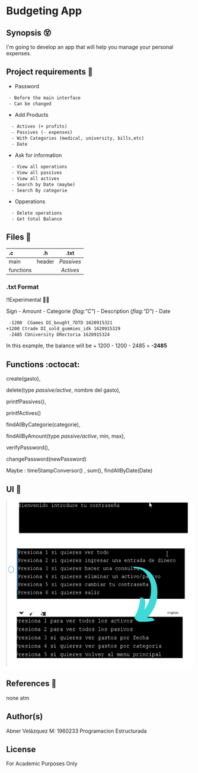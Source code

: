 # Budgeting App



## Synopsis :dizzy_face:

I'm going to develop an app that will help you manage your personal expenses.

  
## Project requirements :dart:


- Password
 ```plain
  - Before the main interface
  - Can be changed
```
- Add Products
```plain
  - Actives (+ profits) 
  - Passives (- expenses)
  - With Categories (medical, university, bills,etc) 
  - Date 
 ```
 
- Ask for information 
```plain
  - View all operations
  - View all passives
  - View all actives
  - Search by Date (maybe)
  - Search By categorie
 ```
- Opperations
```plain
  - Delete operations
  - Get total Balance
```

## Files :page_facing_up:

| **.c** |  **.h** | **.txt** |
|:-----|:--------:|:--------:|
| main  | header | _Passives_|
| functions   |    |   _Actives_  |


### .txt Format 

!!Experimental 👨‍🔬

Sign - Amount - Categorie (_flag:"C"_) - Description (_flag:"D"_) - Date
     
     -1200  CGames DI_bought_7DTD 1620915321                              +1200 Ctrade DI_sold_gummies_idk 1620915329
     -2485 CUniversity DRectoria 1620915324
      
 In this example, the balance will be + 1200 - 1200 - 2485 = **-2485**
    
 		
## Functions :octocat:


  create(gasto),
  
  delete(type _passive/active_, nombre del gasto), 
  
  printfPassives(), 
  
  printfActives() 

  findAllByCategorie(categorie),
  
  findAllByAmount(type _passive/active_, min, max),
  
  verifyPassword(), 
  
  changePassword(newPassword)

  Maybe : timeStampConversor() , sum(), findAllByDate(Date) 


## UI :iphone:

<img src="https://github.com/AbnerIO/C/blob/main/PIA/Readme_Imgs/2021-05-13%2008_41_47-Window.png" width="550px" height="450px"></a>


## References :page_with_curl:

none atm

## Author(s)
Abner Velázquez M: 1960233 Programacion Estructurada

## License
For Academic Purposes Only

